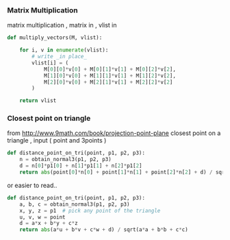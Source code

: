 ### Matrix Multiplication

matrix multiplication  , matrix in , vlist in
```python
def multiply_vectors(M, vlist):

    for i, v in enumerate(vlist):
        # write _in place_
        vlist[i] = (
            M[0][0]*v[0] + M[0][1]*v[1] + M[0][2]*v[2], 
            M[1][0]*v[0] + M[1][1]*v[1] + M[1][2]*v[2], 
            M[2][0]*v[0] + M[2][1]*v[1] + M[2][2]*v[2]
        )

    return vlist
```

### Closest point on triangle

from http://www.9math.com/book/projection-point-plane
closest point on a triangle , input ( point and 3points ) 
```python
def distance_point_on_tri(point, p1, p2, p3):
    n = obtain_normal3(p1, p2, p3)
    d = n[0]*p1[0] + n[1]*p1[1] + n[2]*p1[2]
    return abs(point[0]*n[0] + point[1]*n[1] + point[2]*n[2] + d) / sqrt(n[0]*n[0] + n[1]*n[1] + n[2]*n[2])
```
or easier to read..
```python
def distance_point_on_tri(point, p1, p2, p3):
    a, b, c = obtain_normal3(p1, p2, p3)
    x, y, z = p1  # pick any point of the triangle
    u, v, w = point
    d = a*x + b*y + c*z
    return abs(a*u + b*v + c*w + d) / sqrt(a*a + b*b + c*c)
```
